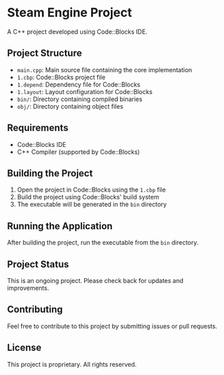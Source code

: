 # Steam Engine Project

A C++ project developed using Code::Blocks IDE.

## Project Structure

- `main.cpp`: Main source file containing the core implementation
- `1.cbp`: Code::Blocks project file
- `1.depend`: Dependency file for Code::Blocks
- `1.layout`: Layout configuration for Code::Blocks
- `bin/`: Directory containing compiled binaries
- `obj/`: Directory containing object files

## Requirements

- Code::Blocks IDE
- C++ Compiler (supported by Code::Blocks)

## Building the Project

1. Open the project in Code::Blocks using the `1.cbp` file
2. Build the project using Code::Blocks' build system
3. The executable will be generated in the `bin` directory

## Running the Application

After building the project, run the executable from the `bin` directory.

## Project Status

This is an ongoing project. Please check back for updates and improvements.

## Contributing

Feel free to contribute to this project by submitting issues or pull requests.

## License

This project is proprietary. All rights reserved.
